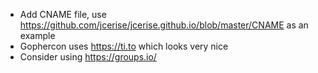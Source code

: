 - Add CNAME file, use https://github.com/jcerise/jcerise.github.io/blob/master/CNAME as an example
- Gophercon uses https://ti.to which looks very nice
- Consider using https://groups.io/


